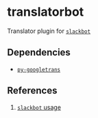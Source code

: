 # translatorbot

Translator plugin for [`slackbot`](https://github.com/lins05/slackbot)

## Dependencies

- [`py-googletrans`](https://github.com/ssut/py-googletrans)

## References

1. [`slackbot` usage](https://github.com/lins05/slackbot/blob/develop/README.md#usage)

